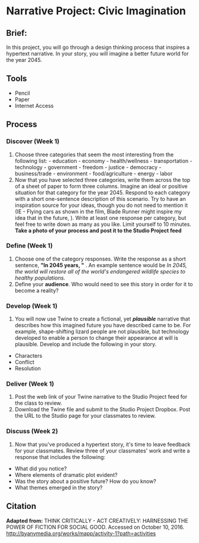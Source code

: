 # Narrative Project: Civic Imagination

## Brief:

In this project, you will go through a design thinking process that inspires a hypertext narrative. In your story, you will imagine a better future world for the year 2045.

## Tools
- Pencil
- Paper
- Internet Access

## Process

### Discover (Week 1)
  1. Choose three categories that seem the most interesting from the following list:
    - education
    - economy
    - health/wellness
    - transportation
    - technology
    - government
    - freedom
    - justice
    - democracy
    - business/trade
    - environment
    - food/agriculture
    - energy
    - labor
  2. Now that you have selected three categories, write them across the top of a sheet of paper to form three columns. Imagine an ideal or positive situation for that category for the year 2045. Respond to each category with a short one-sentence description of this scenario. Try to have an inspiration source for your ideas, though you do not need to mention it (IE - Flying cars as shown in the film, Blade Runner might inspire my idea that in the future, ). Write at least one response per category, but feel free to write down as many as you like. Limit yourself to 10 minutes. **Take a photo of your process and post it to the Studio Project feed**

### Define (Week 1)

1. Choose one of the category responses. Write the response as a short sentence, **"In 2045 years, "** . An example sentence would be *In 2045, the world will restore all of the world's endangered wildlife species to healthy populations.*
2. Define your **audience**. Who would need to see this story in order for it to become a reality?

### Develop (Week 1)

1. You will now use Twine to create a fictional, yet ***plausible*** narrative that describes how this imagined future you have described came to be. For example, shape-shifting lizard people are not plausible, but technology developed to enable a person to change their appearance at will is plausible. Develop and include the following in your story.
  -  Characters
  -  Conflict
  -  Resolution

### Deliver (Week 1)

1. Post the web link of your Twine narrative to the Studio Project feed for the class to review.
2. Download the Twine file and submit to the Studio Project Dropbox. Post the URL to the Studio page for your classmates to review.

### Discuss (Week 2)

1. Now that you've produced a hypertext story, it's time to leave feedback for your classmates. Review three of your classmates' work and write a response that includes the following: 
  - What did you notice?
  - Where elements of dramatic plot evident?
  - Was the story about a positive future? How do you know?
  - What themes emerged in the story?

## Citation
**Adapted from:** THINK CRITICALLY - ACT CREATIVELY: HARNESSING THE POWER OF FICTION FOR SOCIAL GOOD. Accessed on October 10, 2016. http://byanymedia.org/works/mapp/activity-1?path=activities